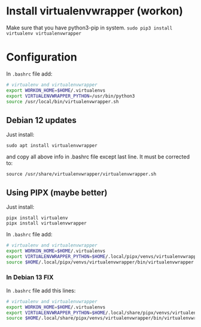 # Install virtualenvwrapper (workon)
Make sure that you have python3-pip in system.
`sudo pip3 install virtualenv virtualenvwrapper`

# Configuration
In `.bashrc` file add:
```bash
# virtualenv and virtualenvwrapper
export WORKON_HOME=$HOME/.virtualenvs
export VIRTUALENVWRAPPER_PYTHON=/usr/bin/python3
source /usr/local/bin/virtualenvwrapper.sh
```

## Debian 12 updates

Just install:

```
sudo apt install virtualenvwrapper
```

and copy all above info in .bashrc file except last line. It must be corrected to:
```
source /usr/share/virtualenvwrapper/virtualenvwrapper.sh
```

## Using PIPX (maybe better)

Just install:

```
pipx install virtualenv
pipx install virtualenvwrapper
```

In `.bashrc` file add:
```bash
# virtualenv and virtualenvwrapper
export WORKON_HOME=$HOME/.virtualenvs
export VIRTUALENVWRAPPER_PYTHON=$HOME/.local/pipx/venvs/virtualenvwrapper/bin/python3
source $HOME/.local/pipx/venvs/virtualenvwrapper/bin/virtualenvwrapper.sh
```

### In Debian 13 FIX

In `.bashrc` file add this lines:
```bash
# virtualenv and virtualenvwrapper
export WORKON_HOME=$HOME/.virtualenvs
export VIRTUALENVWRAPPER_PYTHON=$HOME/.local/share/pipx/venvs/virtualenvwrapper/bin/python3
source $HOME/.local/share/pipx/venvs/virtualenvwrapper/bin/virtualenvwrapper.sh
```
